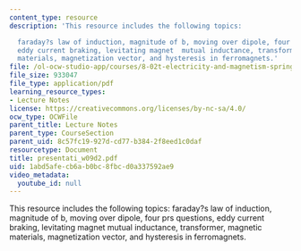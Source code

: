 ```yaml
---
content_type: resource
description: 'This resource includes the following topics:

  faraday?s law of induction, magnitude of b, moving over dipole, four prs questions,
  eddy current braking, levitating magnet  mutual inductance, transformer, magnetic
  materials, magnetization vector, and hysteresis in ferromagnets.'
file: /ol-ocw-studio-app/courses/8-02t-electricity-and-magnetism-spring-2005/1abd5afecb6ab0bc8fbcd0a337592ae9_presentati_w09d2.pdf
file_size: 933047
file_type: application/pdf
learning_resource_types:
- Lecture Notes
license: https://creativecommons.org/licenses/by-nc-sa/4.0/
ocw_type: OCWFile
parent_title: Lecture Notes
parent_type: CourseSection
parent_uid: 8c57fc19-927d-cd77-b384-2f8eed1c0daf
resourcetype: Document
title: presentati_w09d2.pdf
uid: 1abd5afe-cb6a-b0bc-8fbc-d0a337592ae9
video_metadata:
  youtube_id: null
---
```

This resource includes the following topics:
faraday?s law of induction, magnitude of b, moving over dipole, four prs questions, eddy current braking, levitating magnet  mutual inductance, transformer, magnetic materials, magnetization vector, and hysteresis in ferromagnets.